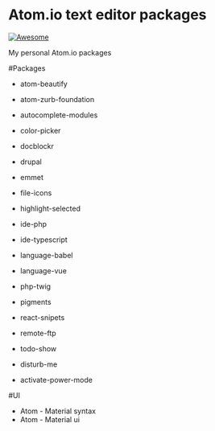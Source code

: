# Atom.io text editor packages

[![Awesome](https://cdn.rawgit.com/sindresorhus/awesome/d7305f38d29fed78fa85652e3a63e154dd8e8829/media/badge.svg)](https://github.com/sindresorhus/awesome)

My personal Atom.io packages

#Packages
* atom-beautify
* atom-zurb-foundation
* autocomplete-modules
* color-picker
* docblockr
* drupal
* emmet
* file-icons
* highlight-selected
* ide-php
* ide-typescript
* language-babel
* language-vue
* php-twig
* pigments
* react-snipets
* remote-ftp
* todo-show

* disturb-me
* activate-power-mode

#UI
* Atom - Material syntax
* Atom - Material ui
